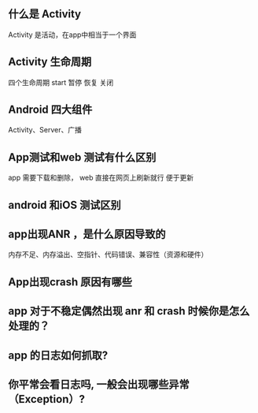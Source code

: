 ## 什么是 Activity
Activity 是活动，在app中相当于一个界面
## Activity 生命周期
四个生命周期
start 暂停 恢复 关闭
## Android 四大组件
Activity、Server、广播
## App测试和web 测试有什么区别
app 需要下载和删除， 
web 直接在网页上刷新就行 便于更新
## android 和iOS 测试区别
## app出现ANR ，是什么原因导致的
内存不足、内存溢出、空指针、代码错误、兼容性（资源和硬件）
## App出现crash 原因有哪些
## app 对于不稳定偶然出现 anr 和 crash 时候你是怎么处理的？
## app 的日志如何抓取?
## 你平常会看日志吗, 一般会出现哪些异常（Exception）?
